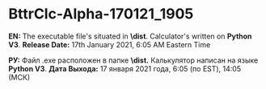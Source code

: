 # BttrClc-Alpha-170121_1905

**EN:** The executable file's situated in **\dist**. Calculator's written on **Python V3**.
**Release Date:** 17th January 2021, 6:05 AM Eastern Time

**РУ:** Файл .exe расположен в папке **\dist.** Калькулятор написан на языке **Python V3**.
**Дата Выхода:** 17 января 2021 года, 6:05 (по EST), 14:05 (МСК)
